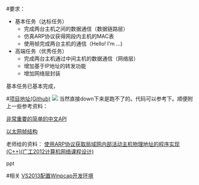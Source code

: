 #要求：
+ 基本任务（达标任务）
	+ 完成两台主机之间的数据通信（数据链路层）
	+ 仿真ARP协议获得网段内主机的MAC表
	+ 使用帧完成两台主机的通信（Hello! I’m …)        
+ 高端任务（优秀任务）
	+ 完成两台主机通过中间主机的数据通信（网络层）
	+ 增加基于IP地址的转发功能
	+ 增加网络层封装

基本任务已基本完成，

#[项目地址(Github)][0]
![][1]
当然直接down下来是跑不了的。代码可以参考下。顺便附上一些参考资料：

[非常重要的简单的中文API][2]

[以太网帧结构][3]

老师给的资料：
[使用ARP协议获取局域网内部活动主机物理地址的程序实现(C++)(广工2012计算机网络课程设计)][4]

ppt

#相关
[VS2013配置Winpcap开发环境][5]

[0]: https://github.com/Findxiaoxun/Network
[1]: http://www.findspace.name/wp-content/uploads/2015/06/networkCourse.jpg 
[2]: http://www.ferrisxu.com/WinPcap/html/index.html 
[3]: http://xxslovefw.blog.163.com/blog/static/139014111201021912521186/
[4]: http://wenku.baidu.com/view/b2bba58ab9d528ea81c779fb.html 
[5]:  http://www.findspace.name/easycoding/871